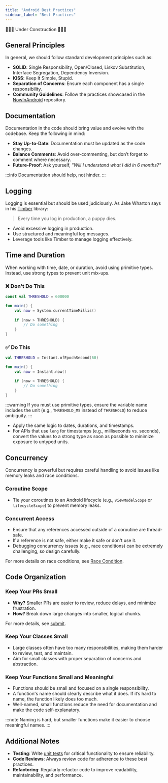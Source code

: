 ```yaml
---
title: "Android Best Practices"
sidebar_label: "Best Practices"
---
```


🚧🚧🚧 Under Construction 🚧🚧🚧

## General Principles

In general, we should follow standard development principles such as:

- **SOLID**: Single Responsibility, Open/Closed, Liskov Substitution, Interface Segregation, Dependency Inversion.
- **KISS**: Keep It Simple, Stupid.
- **Separation of Concerns**: Ensure each component has a single responsibility.
- **Community Guidelines**: Follow the practices showcased in the [NowInAndroid](https://github.com/android/nowinandroid) repository.

## Documentation

Documentation in the code should bring value and evolve with the codebase. Keep the following in mind:

- **Stay Up-to-Date**: Documentation must be updated as the code changes.
- **Balance Comments**: Avoid over-commenting, but don’t forget to comment where necessary.
- **Future-Proof**: Ask yourself, *"Will I understand what I did in 6 months?"*

:::info
Documentation should help, not hinder.
:::

## Logging

Logging is essential but should be used judiciously. As Jake Wharton says in his [Timber](https://github.com/JakeWharton/timber) library:

> Every time you log in production, a puppy dies.

- Avoid excessive logging in production.
- Use structured and meaningful log messages.
- Leverage tools like Timber to manage logging effectively.

## Time and Duration

When working with time, date, or duration, avoid using primitive types. Instead, use strong types to prevent unit mix-ups.

### ❌ Don't Do This

```kotlin
const val THRESHOLD = 600000

fun main() {
    val now = System.currentTimeMillis()
    
    if (now > THRESHOLD) {
        // Do something
    }
}
```

### ✅ Do This

```kotlin
val THRESHOLD = Instant.ofEpochSecond(60)

fun main() {
    val now = Instant.now()

    if (now > THRESHOLD) {
        // Do something
    }
}
```

:::warning
If you must use primitive types, ensure the variable name includes the unit (e.g., `THRESHOLD_MS` instead of `THRESHOLD`) to reduce ambiguity.
:::

- Apply the same logic to dates, durations, and timestamps.
- For APIs that use `long` for timestamps (e.g., milliseconds vs. seconds), convert the values to a strong type as soon as possible to minimize exposure to untyped units.

## Concurrency

Concurrency is powerful but requires careful handling to avoid issues like memory leaks and race conditions.

### Coroutine Scope

- Tie your coroutines to an Android lifecycle (e.g., `viewModelScope` or `lifecycleScope`) to prevent memory leaks.

### Concurrent Access

- Ensure that any references accessed outside of a coroutine are thread-safe.
- If a reference is not safe, either make it safe or don't use it.
- Debugging concurrency issues (e.g., race conditions) can be extremely challenging, so design carefully.

For more details on race conditions, see [Race Condition](https://en.wikipedia.org/wiki/Race_condition#In_software).

## Code Organization

### Keep Your PRs Small

- **Why?** Smaller PRs are easier to review, reduce delays, and minimize frustration.
- **How?** Break down large changes into smaller, logical chunks.

For more details, see [submit](submit).

### Keep Your Classes Small

- Large classes often have too many responsibilities, making them harder to review, test, and maintain.
- Aim for small classes with proper separation of concerns and abstraction.

### Keep Your Functions Small and Meaningful

- Functions should be small and focused on a single responsibility.
- A function's name should clearly describe what it does. If it’s hard to name, the function likely does too much.
- Well-named, small functions reduce the need for documentation and make the code self-explanatory.

:::note
Naming is hard, but smaller functions make it easier to choose meaningful names.
:::

## Additional Notes

- **Testing**: Write [unit tests](testing/unit_testing) for critical functionality to ensure reliability.
- **Code Reviews**: Always review code for adherence to these best practices.
- **Refactoring**: Regularly refactor code to improve readability, maintainability, and performance.
